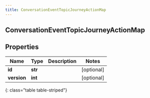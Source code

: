 ```yaml
---
title: ConversationEventTopicJourneyActionMap
---
```

## ConversationEventTopicJourneyActionMap

## Properties

|Name | Type | Description | Notes|
|------------ | ------------- | ------------- | -------------|
| **id** | **str** |  | [optional] |
| **version** | **int** |  | [optional] |
{: class="table table-striped"}


